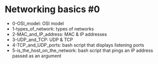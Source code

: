 # Networking basics #0
* 0-OSI_model: OSI model
* 1-types_of_network: types of networks
* 2-MAC_and_IP_address: MAC & IP addresses
* 3-UDP_and_TCP: UDP & TCP
* 4-TCP_and_UDP_ports: bash script that displays listening ports
* 5-is_the_host_on_the_network: bash script that pings an IP address passed as an argument
